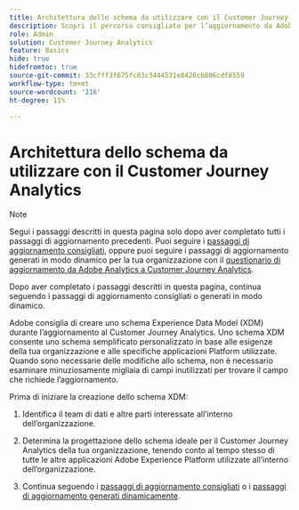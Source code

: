 ```yaml
---
title: Architettura dello schema da utilizzare con il Customer Journey Analytics
description: Scopri il percorso consigliato per l’aggiornamento da Adobe Analytics a Customer Journey Analytics
role: Admin
solution: Customer Journey Analytics
feature: Basics
hide: true
hidefromtoc: true
source-git-commit: 33cfff3f675fc03c3444531e8426cb806cdf8559
workflow-type: tm+mt
source-wordcount: '216'
ht-degree: 11%

---
```


# Architettura dello schema da utilizzare con il Customer Journey Analytics

>[!NOTE]
> 
>Segui i passaggi descritti in questa pagina solo dopo aver completato tutti i passaggi di aggiornamento precedenti. Puoi seguire i [passaggi di aggiornamento consigliati](/help/getting-started/cja-upgrade/cja-upgrade-recommendations.md#recommended-upgrade-steps-for-most-organizations), oppure puoi seguire i passaggi di aggiornamento generati in modo dinamico per la tua organizzazione con il [questionario di aggiornamento da Adobe Analytics a Customer Journey Analytics](https://gigazelle.github.io/cja-ttv/).
>
>Dopo aver completato i passaggi descritti in questa pagina, continua seguendo i passaggi di aggiornamento consigliati o generati in modo dinamico.

Adobe consiglia di creare uno schema Experience Data Model (XDM) durante l’aggiornamento al Customer Journey Analytics. Uno schema XDM consente uno schema semplificato personalizzato in base alle esigenze della tua organizzazione e alle specifiche applicazioni Platform utilizzate. Quando sono necessarie delle modifiche allo schema, non è necessario esaminare minuziosamente migliaia di campi inutilizzati per trovare il campo che richiede l’aggiornamento.

Prima di iniziare la creazione dello schema XDM:

1. Identifica il team di dati e altre parti interessate all’interno dell’organizzazione.

1. Determina la progettazione dello schema ideale per il Customer Journey Analytics della tua organizzazione, tenendo conto al tempo stesso di tutte le altre applicazioni Adobe Experience Platform utilizzate all’interno dell’organizzazione.

1. Continua seguendo i [passaggi di aggiornamento consigliati](/help/getting-started/cja-upgrade/cja-upgrade-recommendations.md#recommended-upgrade-steps-for-most-organizations) o i [passaggi di aggiornamento generati dinamicamente](https://gigazelle.github.io/cja-ttv/).

